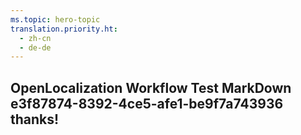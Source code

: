 ```yaml
---
ms.topic: hero-topic
translation.priority.ht: 
  - zh-cn
  - de-de
---
```

## OpenLocalization Workflow Test MarkDown e3f87874-8392-4ce5-afe1-be9f7a743936 thanks!
